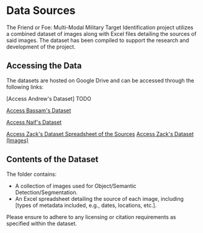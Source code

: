 # Data Sources

The Friend or Foe: Multi-Modal Military Target Identification project utilizes a combined dataset of images along with Excel files detailing the sources of said images. The dataset has been compiled to support the research and development of the project.

## Accessing the Data

The datasets are hosted on Google Drive and can be accessed through the following links:

[Access Andrew's Dataset] TODO

[Access Bassam's Dataset](https://drive.google.com/drive/folders/1m1_gAHyORRBPPhwX3bzDZ_XGHwGguQvl?usp=sharing)

[Access Naif's Dataset](https://drive.google.com/drive/folders/1NnWoSyfbCSW_mvzjSiorXEkIngyX8ooO?usp=sharing)

[Access Zack's Dataset Spreadsheet of the Sources](https://docs.google.com/spreadsheets/d/1ZWLjBFVG45vz2s2NBBqVP17JqwVtR9svuBqUPJ02tws/edit#gid=0)
[Access Zack's Dataset (Images)](https://universe.roboflow.com/usru-training-data/soliders-jqmnr/browse?queryText=&pageSize=50&startingIndex=0&browseQuery=true)

## Contents of the Dataset

The folder contains:
- A collection of images used for Object/Semantic Detection/Segmentation.
- An Excel spreadsheet detailing the source of each image, including [types of metadata included, e.g., dates, locations, etc.].

Please ensure to adhere to any licensing or citation requirements as specified within the dataset.
